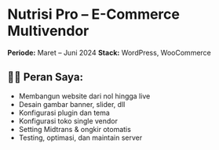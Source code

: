 # Nutrisi Pro – E-Commerce Multivendor

**Periode:** Maret – Juni 2024
**Stack:** WordPress, WooCommerce

## 👨‍💻 Peran Saya:
- Membangun website dari nol hingga live
- Desain gambar banner, slider, dll
- Konfigurasi plugin dan tema
- Konfigurasi toko single vendor
- Setting Midtrans & ongkir otomatis
- Testing, optimasi, dan maintain server
